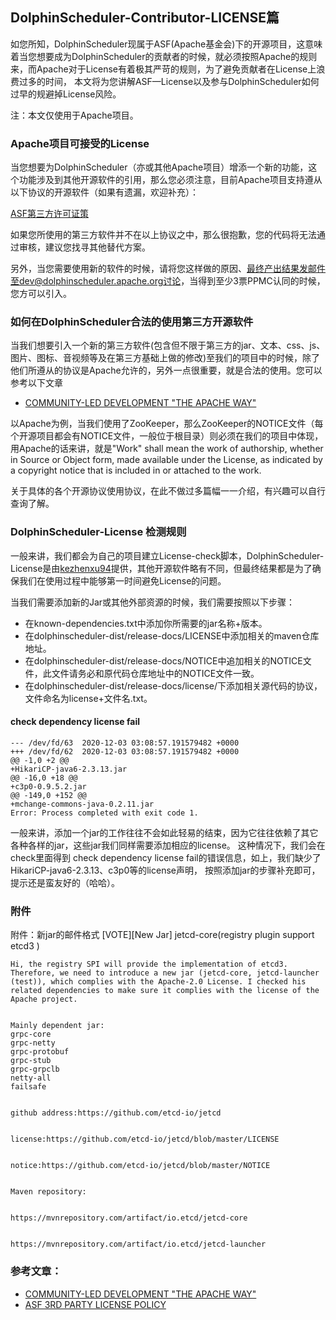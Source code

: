 ## DolphinScheduler-Contributor-LICENSE篇

如您所知，DolphinScheduler现属于ASF(Apache基金会)下的开源项目，这意味着当您想要成为DolphinScheduler的贡献者的时候，就必须按照Apache的规则来，而Apache对于License有着极其严苛的规则，为了避免贡献者在License上浪费过多的时间，
本文将为您讲解ASF—License以及参与DolphinScheduler如何过早的规避掉License风险。

注：本文仅使用于Apache项目。

### Apache项目可接受的License

当您想要为DolphinScheduler（亦或其他Apache项目）增添一个新的功能，这个功能涉及到其他开源软件的引用，那么您必须注意，目前Apache项目支持遵从以下协议的开源软件（如果有遗漏，欢迎补充）：

[ASF第三方许可证策](https://apache.org/legal/resolved.html)

如果您所使用的第三方软件并不在以上协议之中，那么很抱歉，您的代码将无法通过审核，建议您找寻其他替代方案。

另外，当您需要使用新的软件的时候，请将您这样做的原因、最终产出结果发邮件至dev@dolphinscheduler.apache.org讨论，当得到至少3票PPMC认同的时候，您方可以引入。

### 如何在DolphinScheduler合法的使用第三方开源软件

当我们想要引入一个新的第三方软件(包含但不限于第三方的jar、文本、css、js、图片、图标、音视频等及在第三方基础上做的修改)至我们的项目中的时候，除了他们所遵从的协议是Apache允许的，另外一点很重要，就是合法的使用。您可以参考以下文章

* [COMMUNITY-LED DEVELOPMENT "THE APACHE WAY"](https://apache.org/dev/licensing-howto.html)


以Apache为例，当我们使用了ZooKeeper，那么ZooKeeper的NOTICE文件（每个开源项目都会有NOTICE文件，一般位于根目录）则必须在我们的项目中体现，用Apache的话来讲，就是"Work" shall mean the work of authorship, whether in Source or Object form, made available under the License, as indicated by a
copyright notice that is included in or attached to the work.

关于具体的各个开源协议使用协议，在此不做过多篇幅一一介绍，有兴趣可以自行查询了解。

### DolphinScheduler-License 检测规则

一般来讲，我们都会为自己的项目建立License-check脚本，DolphinScheduler-License是由[kezhenxu94](https://github.com/kezhenxu94)提供，其他开源软件略有不同，但最终结果都是为了确保我们在使用过程中能够第一时间避免License的问题。

当我们需要添加新的Jar或其他外部资源的时候，我们需要按照以下步骤：

* 在known-dependencies.txt中添加你所需要的jar名称+版本。
* 在dolphinscheduler-dist/release-docs/LICENSE中添加相关的maven仓库地址。
* 在dolphinscheduler-dist/release-docs/NOTICE中追加相关的NOTICE文件，此文件请务必和原代码仓库地址中的NOTICE文件一致。
* 在dolphinscheduler-dist/release-docs/license/下添加相关源代码的协议，文件命名为license+文件名.txt。
#### check dependency license fail
```
--- /dev/fd/63	2020-12-03 03:08:57.191579482 +0000
+++ /dev/fd/62	2020-12-03 03:08:57.191579482 +0000
@@ -1,0 +2 @@
+HikariCP-java6-2.3.13.jar
@@ -16,0 +18 @@
+c3p0-0.9.5.2.jar
@@ -149,0 +152 @@
+mchange-commons-java-0.2.11.jar
Error: Process completed with exit code 1.
```
一般来讲，添加一个jar的工作往往不会如此轻易的结束，因为它往往依赖了其它各种各样的jar，这些jar我们同样需要添加相应的license。
这种情况下，我们会在check里面得到 check dependency license fail的错误信息，如上，我们缺少了HikariCP-java6-2.3.13、c3p0等的license声明，
按照添加jar的步骤补充即可，提示还是蛮友好的（哈哈）。
### 附件
附件：新jar的邮件格式
[VOTE][New Jar] jetcd-core(registry plugin support etcd3 ) 
```
Hi, the registry SPI will provide the implementation of etcd3. Therefore, we need to introduce a new jar (jetcd-core, jetcd-launcher (test)), which complies with the Apache-2.0 License. I checked his related dependencies to make sure it complies with the license of the Apache project.


Mainly dependent jar:
grpc-core
grpc-netty
grpc-protobuf
grpc-stub
grpc-grpclb
netty-all
failsafe


github address:https://github.com/etcd-io/jetcd


license:https://github.com/etcd-io/jetcd/blob/master/LICENSE


notice:https://github.com/etcd-io/jetcd/blob/master/NOTICE


Maven repository:


https://mvnrepository.com/artifact/io.etcd/jetcd-core


https://mvnrepository.com/artifact/io.etcd/jetcd-launcher
```

### 参考文章：
* [COMMUNITY-LED DEVELOPMENT "THE APACHE WAY"](https://apache.org/dev/licensing-howto.html)
* [ASF 3RD PARTY LICENSE POLICY](https://apache.org/legal/resolved.html)






















